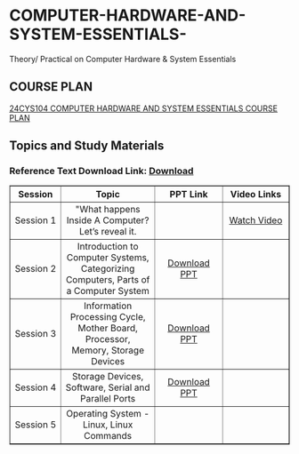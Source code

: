 # COMPUTER-HARDWARE-AND-SYSTEM-ESSENTIALS-
Theory/ Practical on Computer Hardware &amp; System Essentials
## COURSE PLAN
[24CYS104 COMPUTER HARDWARE AND SYSTEM ESSENTIALS COURSE PLAN](https://amritauniv-my.sharepoint.com/:w:/g/personal/vishnuss_am_amrita_edu/ETDK8yZ2Jn5GqEUBoxQAscMBwtw9bR4A9fqeQhw-Dh3lng?e=R3ek8m)
## Topics and Study Materials
### Reference Text Download Link: <a href="https://amritauniv-my.sharepoint.com/:b:/g/personal/vishnuss_am_amrita_edu/Ec6kyK1C-fBHizd4dtmvKPYB0oV2M1_LZl5yX-nKz6yWag?e=CCtFsy">Download</a>
<table border="1" width="100%">
  <tr>
    <th style="width: 15%; text-align: center; white-space: nowrap;">Session</th>
    <th style="width: 35%; text-align: center;">Topic</th>
    <th style="width: 25%; text-align: center;">PPT Link</th>
    <th style="width: 25%; text-align: center;">Video Links</th>
  </tr>
  <tr>
    <td style="text-align: center; white-space: nowrap;">Session 1</td>
    <td style="text-align: center;">"What happens Inside A Computer? Let’s reveal it.</td>
    <td style="text-align: center;"></td>
    <td style="text-align: center;">
      <a href="https://youtu.be/AkFi90lZmXA?si=LmY7-Lc01kN6MIsz">Watch Video</a>
    </td>
  </tr>
  <tr>
    <td style="text-align: center; white-space: nowrap;">Session 2</td>
    <td style="text-align: center;">Introduction to Computer Systems, Categorizing Computers, Parts of a Computer System</td>
    <td style="text-align: center;">
      <a href="https://amritauniv-my.sharepoint.com/:p:/g/personal/vishnuss_am_amrita_edu/EWMpZ_qOERtNvlS6M6l37UABX3XJWTaBNWKYpj-hTP_erg?e=6V8Nki">Download PPT</a>
    </td>
    <td style="text-align: center;"></td>
  </tr>
  <tr>
    <td style="text-align: center; white-space: nowrap;">Session 3</td>
    <td style="text-align: center;">Information Processing Cycle, Mother Board, Processor, Memory, Storage Devices</td>
    <td style="text-align: center;">
      <a href="https://amritauniv-my.sharepoint.com/:p:/g/personal/vishnuss_am_amrita_edu/EbBhsyKxNGtEu5DIoVclO0wBik2Yn5fMfiaFOYSsdESqMg?e=IWwjvR">Download PPT</a>
    </td>
    <td style="text-align: center;"></td>
  </tr>
  <tr>
    <td style="text-align: center; white-space: nowrap;">Session 4</td>
    <td style="text-align: center;">Storage Devices, Software, Serial and Parallel Ports</td>
    <td style="text-align: center;">
      <a href="https://amritauniv-my.sharepoint.com/:p:/g/personal/vishnuss_am_amrita_edu/EXsJ3ad4wLFCpwIVNMOxOyEB22zTDlDzj8jb4Mhe-Pa28w?e=RJrfwJ">Download PPT</a>
    </td>
    <td style="text-align: center;"></td>
  </tr>
  <tr>
    <td style="text-align: center; white-space: nowrap;">Session 5</td>
    <td style="text-align: center;">Operating System - Linux, Linux Commands</td>
    <td style="text-align: center;"></td>
    <td style="text-align: center;"></td>
  </tr>
</table>
  
</table>
